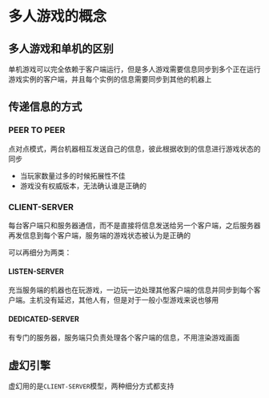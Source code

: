 # 多人游戏的概念

## 多人游戏和单机的区别

单机游戏可以完全依赖于客户端运行，但是多人游戏需要信息同步到多个正在运行游戏实例的客户端，并且每个实例的信息需要同步到其他的机器上

## 传递信息的方式

### PEER TO PEER

点对点模式，两台机器相互发送自己的信息，彼此根据收到的信息进行游戏状态的同步

- 当玩家数量过多的时候拓展性不佳
- 游戏没有权威版本，无法确认谁是正确的

### CLIENT-SERVER

每台客户端只和服务器通信，而不是直接将信息发送给另一个客户端，之后服务器再发信息到每个客户端，服务端的游戏状态被认为是正确的

可以再细分为两类：

#### LISTEN-SERVER

充当服务端的机器也在玩游戏，一边玩一边处理其他客户端的信息并同步到每个客户端。主机没有延迟，其他人有，但是对于一般小型游戏来说也够用

#### DEDICATED-SERVER

有专门的服务器，服务端只负责处理各个客户端的信息，不用渲染游戏画面

## 虚幻引擎

虚幻用的是`CLIENT-SERVER`模型，两种细分方式都支持
